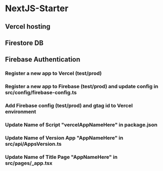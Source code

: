 # NextJS-Starter

## Vercel hosting

## Firestore DB

## Firebase Authentication

### Register a new app to Vercel (test/prod)

### Register a new app to Firebase (test/prod) and update config in src/config/firebase-config.ts

### Add Firebase config (test/prod) and gtag id to Vercel environment

### Update Name of Script "vercelAppNameHere" in package.json

### Update Name of Version App "AppNameHere" in src/api/AppsVersion.ts

### Update Name of Title Page "AppNameHere" in src/pages/_app.tsx
